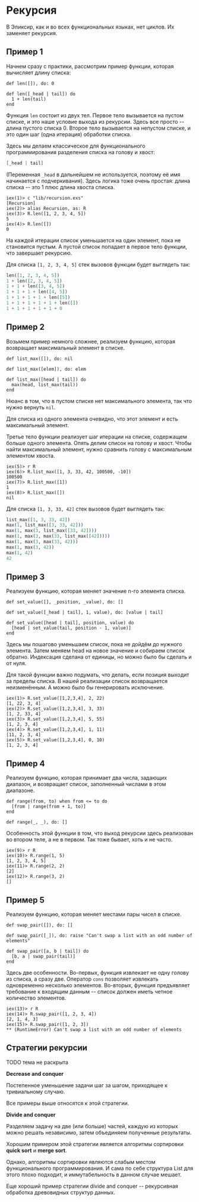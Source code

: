 # Рекурсия

В Эликсир, как и во всех функциональных языках, нет циклов. Их заменяет рекурсия.


## Пример 1

Начнем сразу с практики, рассмотрим пример функции, которая вычисляет длину списка:

```
def len([]), do: 0

def len([_head | tail]) do
  1 + len(tail)
end
```

Функция `len` состоит из двух тел. Первое тело вызывается на пустом списке, и это наше условие выхода из рекурсии. Здесь все просто -- длина пустого списка 0. Второе тело вызывается на непустом списке, и это один шаг (одна итерация) обработки списка.

Здесь мы делаем классическое для функционального программирования разделения списка на голову и хвост:

```elixir
[_head | tail]
```

(Переменная `_head` в дальнейшем не используется, поэтому её имя начинается с подчеркивания). Здесь логика тоже очень простая: длина списка -- это 1 плюс длина хвоста списка.


```elixir-iex
iex(1)> c "lib/recursion.exs"
[Recursion]
iex(2)> alias Recursion, as: R
iex(3)> R.len([1, 2, 3, 4, 5])
5
iex(4)> R.len([])
0
```

На каждой итерации список уменьшается на один элемент, пока не становится пустым. А пустой список попадает в первое тело функции, что завершает рекурсию.

Для списка `[1, 2, 3, 4, 5]` стек вызовов функции будет выглядеть так:

```elixir
len([1, 2, 3, 4, 5])
1 + len([2, 3, 4, 5])
1 + 1 + len([3, 4, 5])
1 + 1 + 1 + len([4, 5])
1 + 1 + 1 + 1 + len([5])
1 + 1 + 1 + 1 + 1 + len([])
1 + 1 + 1 + 1 + 1 + 0
```

## Пример 2

Возьмем пример немного сложнее, реализуем функцию, которая возвращает максимальный элемент в списке.

```
def list_max([]), do: nil

def list_max([elem]), do: elem

def list_max([head | tail]) do
  max(head, list_max(tail))
end
```

Нюанс в том, что в пустом списке нет максимального элемента, так что нужно вернуть `nil`.

Для списка из одного элемента очевидно, что этот элемент и есть максимальный элемент.

Третье тело функции реализует шаг итерации на списке, содержащем больше одного элемента. Опять делим список на голову и хвост. Чтобы найти максимальный элемент, нужно сравнить голову с максимальным элементом хвоста.


```elixir-iex
iex(5)> r R
iex(6)> R.list_max([1, 3, 33, 42, 100500, -10])
100500
iex(7)> R.list_max([1])
1
iex(8)> R.list_max([])
nil
```

Для списка `[1, 3, 33, 42]` стек вызовов будет выглядеть так:

```elixir
list_max([1, 3, 33, 42])
max(1, list_max([3, 33, 42]))
max(1, max(3, list_max([33, 42])))
max(1, max(3, max(33, list_max([42]))))
max(1, max(3, max(33, 42)))
max(1, max(3, 42))
max(1, 42)
42
```

## Пример 3

Реализуем функцию, которая меняет значение n-го элемента списка.

```
def set_value([], _position, _value), do: []

def set_value([_head | tail], 1, value), do: [value | tail]

def set_value([head | tail], position, value) do
  [head | set_value(tail, position - 1, value)]
end
```

Здесь мы пошагово уменьшаем список, пока не дойдём до нужного элемента. Затем меняем head на новое значение и собираем список обратно. Индексация сделана от единицы, но можно было бы сделать и от нуля.

Для такой функции важно подумать, что делать, если позиция выходит за пределы списка. В нашей реализации список возвращается неизменённым. А можно было бы генерировать исключение.

```
iex(1)> R.set_value([1,2,3,4], 2, 22)
[1, 22, 3, 4]
iex(2)> R.set_value([1,2,3,4], 3, 33)
[1, 2, 33, 4]
iex(3)> R.set_value([1,2,3,4], 5, 55)
[1, 2, 3, 4]
iex(4)> R.set_value([1,2,3,4], 1, 11)
[11, 2, 3, 4]
iex(5)> R.set_value([1,2,3,4], 0, 10)
[1, 2, 3, 4]
```


## Пример 4

Реализуем функцию, которая принимает два числа, задающих диапазон, и возвращает список, заполненный числами в этом диапазоне.

```
def range(from, to) when from <= to do
  [from | range(from + 1, to)]
end

def range(_, _), do: []
```

Особенность этой функции в том, что выход рекурсии здесь реализован во втором теле, а не в первом. Так тоже бывает, хоть и не часто.

```elixir-iex
iex(9)> r R
iex(10)> R.range(1, 5)
[1, 2, 3, 4, 5]
iex(11)> R.range(2, 2)
[2]
iex(12)> R.range(3, 2)
[]
```

## Пример 5

Реализуем функцию, которая меняет местами пары чисел в списке.

```
def swap_pair([]), do: []

def swap_pair([_]), do: raise "Can't swap a list with an odd number of elements"

def swap_pair([a, b | tail]) do
  [b, a | swap_pair(tail)]
end
```

Здесь две особенности. Во-первых, функция извлекает не одну голову из списка, а сразу две. Оператор `cons` позволяет извлекать одновременно несколько элементов. Во-вторых, функция предъявляет требование к входящим данным -- список должен иметь четное количество элементов.


```elixir-iex
iex(13)> r R
iex(14)> R.swap_pair([1, 2, 3, 4])
[2, 1, 4, 3]
iex(15)> R.swap_pair([1, 2, 3])
** (RuntimeError) Can't swap a list with an odd number of elements
```

## Стратегии рекурсии

TODO тема не раскрыта

**Decrease and conquer**

Постепенное уменьшение задачи шаг за шагом, приходящее к тривиальному случаю.

Все примеры выше относятся к этой стратегии.

**Divide and conquer**

Разделяем задачу на две (или больше) частей, каждую из которых можно решать независимо, затем объединяем полученные результаты.

Хорошим примером этой стратегии является алгоритмы сортировки **quick sort** и **merge sort**.

Однако, алгоритмы сортировки являются слабым местом функционального программирования. И сама по себе структура List для этого плохо подходит, и иммутабельность в данном случае мешает.

Еще хороший пример стратегии divide and conquer -- рекурсивная обработка древовидных структур данных.
